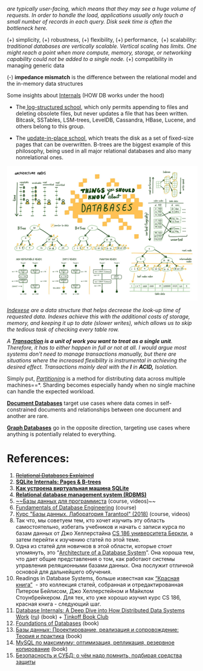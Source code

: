 *are typically user-facing, which means that they may see a huge volume of requests. In order to handle the load, applications usually only touch a small number of records in each query. Disk seek time is often the bottleneck here.*

(+) simplicity, 
(+) robustness, 
(+) flexibility, 
(+) performance, 
(+) scalability: *traditional databases are vertically scalable. Vertical scaling has limits. One might reach a point when more compute, memory, storage, or networking capability could not be added to a single node.*
(+)  compatibility in managing generic data

(-) **impedance mismatch** is the difference between the relational model and the in-memory data structures

Some insights about [Internals](SQL/1.%20Internals/_%20Base.md) (HOW DB works under the hood)

- The[ log-structured school](1.%20Internals/LSM%20Trees%20and%20SSTables.md), which only permits appending to files and deleting obsolete files, but never updates a file that has been written. Bitcask, SSTables, LSM-trees, LevelDB, Cassandra, HBase, Lucene, and others belong to this group.
    
- The [update-in-place school](update-in-place%20school), which treats the disk as a set of fixed-size pages that can be overwritten. B-trees are the biggest example of this philosophy, being used in all major relational databases and also many nonrelational ones.

![Pasted image 20230605130337](../../../../_Attachments/Pasted%20image%2020230605130337.png)

*[Indexese](SQL/2.%20Indexes/_Base.md) are a data structure that helps decrease the look-up time of requested data. Indexes achieve this with the additional costs of storage, memory, and keeping it up to date (slower writes), which allows us to skip the tedious task of checking every table row.*

*A **[Transaction](SQL/3.%20Transactions/_Base.md) is a unit of work you want to treat as a single unit**. Therefore, it has to either happen in full or not at all. I would argue most systems don't need to manage transactions manually, but there are situations where the increased flexibility is instrumental in achieving the desired effect. Transactions mainly deal with the **I** in **ACID,** Isolation.*

Simply put, *[Partitioning](SQL/5.%20Distributed/Partitioning/Partitioning.md)* is a method for distributing data across multiple machines==*. Sharding becomes especially handy when no single machine can handle the expected workload.

**[Document Databases](NoSQL/Types/Document%20Databases/_Base.md)** target use cases where data comes in self-constrained documents and relationships between one document and another are rare. 

**[Graph Databases](NoSQL/Types/Graph%20Databases/_Base.md)** go in the opposite direction, targeting use cases where anything is potentially related to everything. 

# References:

1. ~~[Relational Databases Explained](https://architecturenotes.co/things-you-should-know-about-databases/)~~
2. **[SQLite Internals: Pages & B-trees](https://fly.io/blog/sqlite-internals-btree/)**
3. [**Как устроена виртуальная машина SQLite**](https://habr.com/ru/articles/687994/)
4. **[Relational database management system (RDBMS)](https://github.com/donnemartin/system-design-primer#relational-database-management-system-rdbms)**
5. [~~Базы данных для программиста](https://www.youtube.com/playlist?list=PLmqFxxywkatS8Hfj6-aYgXfrpvV6OoKSc) (course, videos)~~
6. [Fundamentals of Database Engineering](https://www.udemy.com/course/database-engines-crash-course/?couponCode=DB-AUG2023-A) (course)
7. [Курс "Базы данных. Лаборатория Tarantool" (2018)](https://www.youtube.com/playlist?list=PLrCZzMib1e9o-2km1HniylB-ZZteznvLb) (course, videos)
8. Так что, мы советуем тем, кто хочет изучить эту область самостоятельно, избегать учебников и начать с записи курса по базам данных от Джо Хеллерстайна [CS 186 университета Беркли](https://www.youtube.com/user/CS186Berkeley/videos), а затем перейти к изучению статей по этой теме.
9. Одна из статей для новичков в этой области, которые стоит упомянуть, это “[Architecture of a Database System](http://db.cs.berkeley.edu/papers/fntdb07-architecture.pdf)”. Она хороша тем, что дает общие представления о том, как работают системы управления реляционными базами данных. Она послужит отличной основой для дальнейшего обучения.
10. Readings in Database Systems, больше известная как [“Красная книга”](http://www.redbook.io/)  - это коллекция статей, собранная и отредактированная Питером Бейлисом, Джо Хеллерстейном и Майклом Стоунбрейкером. Для тех, кто уже хорошо изучил курс CS 186, красная книга - следующий шаг.
11. [Database Internals: A Deep Dive into How Distributed Data Systems Work](http://libgen.rs/book/index.php?md5=902BA0835E8E3E0262C236E3198E1EF5) ([ru](http://libgen.rs/book/index.php?md5=7190A96149EE6C8585B7E8876305694A)) (book) + [Tinkoff Book Club](https://www.youtube.com/playlist?list=PLLrf_044z4JolqOL0jb_miJpRhFml6Ire)
13. [Foundations of Databases](http://webdam.inria.fr/Alice/#) (book)
14. [Базы данных: Проектирование, реализация и сопровождение: Теория и практика](http://library.lol/main/952FC069138E2A80E8237069487C886C) (book)
15. [MySQL по максимуму: оптимизация, репликация, резервное копирование](http://library.lol/main/A504CE89F0597C6E2FAB083B84525CE0) (book)
17. [Безопасность и СУБД: о чём надо помнить, подбирая средства защиты](https://habr.com/ru/company/vk/blog/500708/)